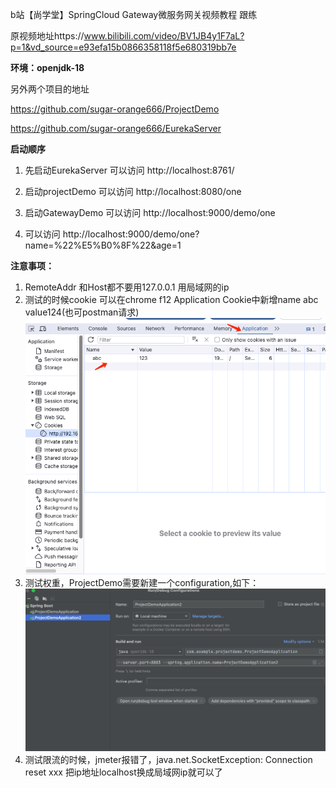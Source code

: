 b站【尚学堂】SpringCloud Gateway微服务网关视频教程 跟练 

原视频地址https://www.bilibili.com/video/BV1JB4y1F7aL?p=1&vd_source=e93efa15b0866358118f5e680319bb7e


**环境：openjdk-18**


另外两个项目的地址

https://github.com/sugar-orange666/ProjectDemo

https://github.com/sugar-orange666/EurekaServer

**启动顺序**
1. 先启动EurekaServer 可以访问 http://localhost:8761/
2. 启动projectDemo 可以访问 http://localhost:8080/one
3. 启动GatewayDemo  可以访问 http://localhost:9000/demo/one

4. 可以访问 http://localhost:9000/demo/one?name=%22%E5%B0%8F%22&age=1

**注意事项：**
1. RemoteAddr 和Host都不要用127.0.0.1 用局域网的ip
2. 测试的时候cookie 可以在chrome f12 Application Cookie中新增name abc value124(也可postman请求)
   ![img.png](img.png)
3. 测试权重，ProjectDemo需要新建一个configuration,如下：
![img_1.png](img_1.png)
4. 测试限流的时候，jmeter报错了，java.net.SocketException: Connection reset xxx 把ip地址localhost换成局域网ip就可以了
